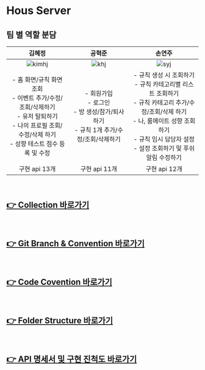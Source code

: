 # Hous Server

## 팀 별 역할 분담

|                                                                               김혜정                                                                                |                                                    공혁준                                                     |                                                                                                      손연주                                                                                                      |
| :-----------------------------------------------------------------------------------------------------------------------------------------------------------------: | :-----------------------------------------------------------------------------------------------------------: | :--------------------------------------------------------------------------------------------------------------------------------------------------------------------------------------------------------------: |
|                           ![kimhj](https://user-images.githubusercontent.com/68374234/178509877-0d6b6800-7306-46c9-bc83-f92f4940f03c.png)                           | ![khj](https://user-images.githubusercontent.com/68374234/178509856-95101790-2a2d-46f9-bf06-42da0a1fbeff.png) |                                                  ![syj](https://user-images.githubusercontent.com/68374234/178509896-edc8da92-e872-4ea8-a9c9-af8f7d4a3f33.png)                                                   |
| - 홈 화면/규칙 화면 조회 <br />- 이벤트 추가/수정/조회/삭제하기 <br />- 유저 탈퇴하기 <br />- 나의 프로필 조회/수정/삭제 하기 <br />- 성향 테스트 점수 등록 및 수정 |         - 회원가입<br />- 로그인<br />- 방 생성/참가/퇴사하기<br />- 규칙 1개 추가/수정/조회/삭제하기         | - 규칙 생성 시 조회하기<br/>- 규칙 카테고리별 리스트 조회하기<br/>- 규칙 카테고리 추가/수정/조회/삭제 하기<br/>- 나, 룸메이트 성향 조회하기<br/>- 규칙 임시 담당자 설정<br/>- 설정 조회하기 및 푸쉬알림 수정하기 |
|                                                                            구현 api 13개                                                                            |                                                 구현 api 11개                                                 |                                                                                                  구현 api 12개                                                                                                   |

<br />

## [👉 Collection 바로가기](https://sugared-lemming-812.notion.site/Collection-3845eeb105a14c42a79438aa3fa053e6)

<br />

## [👉 Git Branch & Convention 바로가기](https://sugared-lemming-812.notion.site/Git-Convention-30dde5461edd437e8f033250ed753b96)

<br />

## [👉 Code Covention 바로가기](https://sugared-lemming-812.notion.site/Code-Convention-49e3f27b0863419b9b66a9899599440f)

<br />

## [👉 Folder Structure 바로가기](https://sugared-lemming-812.notion.site/Folder-Structure-1004ccfbb2f9475e8195f4f64df64d40)

<br />

## [👉 API 명세서 및 구현 진척도 바로가기](https://sugared-lemming-812.notion.site/API-Public-925cfbbf9fb549a8b76724c52479763a)
